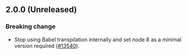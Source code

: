 ## 2.0.0 (Unreleased)

### Breaking change

- Stop using Babel transpilation internally and set node 8 as a minimal version required ([#13540](https://github.com/WordPress/gutenberg/pull/13540)).
